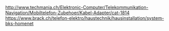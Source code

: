 http://www.techmania.ch/Elektronic-Computer/Telekommunikation-Navigation/Mobiltelefon-Zubehoer/Kabel-Adapter/cat-1814
https://www.brack.ch/telefon-elektro/haustechnik/hausinstallation/system-bks-homenet
